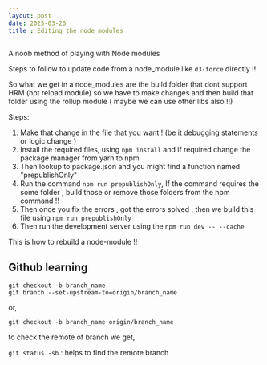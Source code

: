 ```yaml
---
layout: post
date: 2025-03-26
title : Editing the node modules
---
```


A noob method of playing with Node modules  

Steps to follow to update code from a node_module like `d3-force` directly !!

So what we get in a node_modules are the build folder that dont support HRM (hot reload module) so we have to make changes and then build that folder using the rollup module ( maybe we can use other libs also !!) 


Steps: 
1. Make that change in the file that you want !!(be it debugging statements or logic change  )
2. Install the required files, using `npm install` and if required change the package manager from yarn to npm    
3. Then lookup to package.json and you might find a function named "prepublishOnly"
4. Run the command `npm run prepublishOnly`, If the command requires the some folder , build those or remove those folders from the npm command  !!  
5. Then once you fix the errors , got the errors solved , then we build this file using `npm run prepublishOnly`
6. Then run the development server using the `npm run dev -- --cache`

This is how to rebuild a node-module  !!  



## Github learning 

```
git checkout -b branch_name
git branch --set-upstream-to=origin/branch_name
```

or, 

```
git checkout -b branch_name origin/branch_name
```

to check the remote of branch we get, 

`git status -sb` : helps to find the remote branch 



